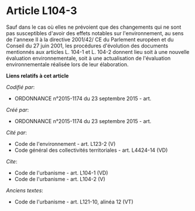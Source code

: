 # Article L104-3

Sauf dans le cas où elles ne prévoient que des changements qui ne sont pas susceptibles d'avoir des effets notables sur
l'environnement, au sens de l'annexe II à la directive 2001/42/ CE du Parlement européen et du Conseil du 27 juin 2001, les
procédures d'évolution des documents mentionnés aux articles L. 104-1 et L. 104-2 donnent lieu soit à une nouvelle évaluation
environnementale, soit à une actualisation de l'évaluation environnementale réalisée lors de leur élaboration.

**Liens relatifs à cet article**

_Codifié par_:

  - ORDONNANCE n°2015-1174 du 23 septembre 2015 - art.

_Créé par_:

  - ORDONNANCE n°2015-1174 du 23 septembre 2015 - art.

_Cité par_:

  - Code de l'environnement - art. L123-2 (V)
  - Code général des collectivités territoriales - art. L4424-14 (VD)

_Cite_:

  - Code de l'urbanisme - art. L104-1 (VD)
  - Code de l'urbanisme - art. L104-2 (V)

_Anciens textes_:

  - Code de l'urbanisme - art. L121-10, alinéa 12 (VT)
